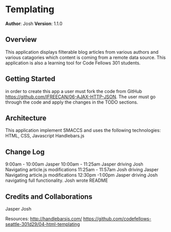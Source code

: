 # Templating

**Author**: Josh
**Version**: 1.1.0 

## Overview
This application displays filterable blog articles from various authors and various catagories which content is coming from a remote data source.  This application is also a learning tool for Code Fellows 301 students. 

## Getting Started
in order to create this app a user must fork the code from GitHub https://github.com/IFREECAN/06-AJAX-HTTP-JSON.  The user must go through the code and apply the changes in the TODO sections.

## Architecture
This application implement SMACCS and uses the following technologies:
HTML, CSS, Javascript
Handlebars.js

## Change Log
9:00am - 10:00am Jasper 
10:00am - 11:25am Jasper driving Josh Navigating article.js modifications
11:25am - 11:57am Josh driving Jasper Navigating article.js modifications
12:30pm -1:00pm Jasper driving Josh navigating full functionality.  Josh wrote README

## Credits and Collaborations
Jasper
Josh

Resources:
http://handlebarsjs.com/
https://github.com/codefellows-seattle-301d29/04-html-templating